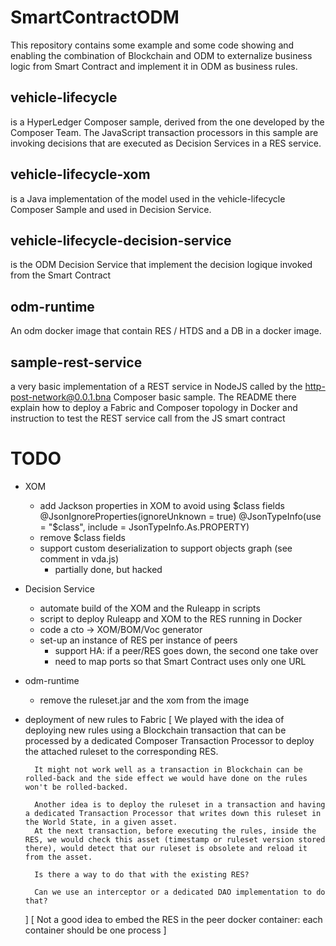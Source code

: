 # SmartContractODM

This repository contains some example and some code showing and enabling the combination of Blockchain and ODM
to externalize business logic from Smart Contract and implement it in ODM as business rules. 

vehicle-lifecycle
-----------------
is a HyperLedger Composer sample, derived from the one developed by the Composer Team. 
The JavaScript transaction processors in this sample are invoking decisions that are executed
as Decision Services in a RES service. 

vehicle-lifecycle-xom
----------------------
is a Java implementation of the model used in the vehicle-lifecycle Composer Sample and used in Decision Service. 

vehicle-lifecycle-decision-service
-----------------------------------
is the ODM Decision Service that implement the decision logique invoked from the Smart Contract

odm-runtime
-------------------
An odm docker image that contain RES / HTDS and a DB in a docker image.

sample-rest-service
-------------------
a very basic implementation of a REST service in NodeJS called by the http-post-network@0.0.1.bna Composer basic sample.
The README there explain how to deploy a Fabric and Composer topology in Docker and instruction to test the REST
service call from the JS smart contract

# TODO
- XOM
    - add Jackson properties in XOM to avoid using $class fields  
    @JsonIgnoreProperties(ignoreUnknown = true)
    @JsonTypeInfo(use = "$class", include = JsonTypeInfo.As.PROPERTY)
    - remove $class fields
    - support custom deserialization to support objects graph (see comment in vda.js) 
        - partially done, but hacked

- Decision Service
    - automate build of the XOM and the Ruleapp in scripts
    - script to deploy Ruleapp and XOM to the RES running in Docker
    - code a cto -> XOM/BOM/Voc generator
    - set-up an instance of RES per instance of peers
        - support HA: if a peer/RES goes down, the second one take over
        - need to map ports so that Smart Contract uses only one URL
- odm-runtime
    - remove the ruleset.jar and the xom from the image
- deployment of new rules to Fabric
    [
        We played with the idea of deploying new rules using a Blockchain transaction that can be processed by a dedicated Composer Transaction Processor to deploy the attached ruleset to the corresponding RES. 

        It might not work well as a transaction in Blockchain can be rolled-back and the side effect we would have done on the rules won't be rolled-backed. 

        Another idea is to deploy the ruleset in a transaction and having a dedicated Transaction Processor that writes down this ruleset in the World State, in a given asset.
        At the next transaction, before executing the rules, inside the RES, we would check this asset (timestamp or ruleset version stored there), would detect that our ruleset is obsolete and reload it from the asset. 

        Is there a way to do that with the existing RES?  

        Can we use an interceptor or a dedicated DAO implementation to do that? 
    ]
    [
        Not a good idea to embed the RES in the peer docker container: each container should be one process
    ]


